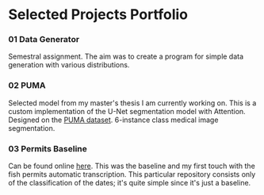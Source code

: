 # Selected Projects Portfolio

### 01 Data Generator
Semestral assignment. The aim was to create a program for simple data generation with various distributions.

### 02 PUMA
Selected model from my master's thesis I am currently working on. This is a custom implementation of the U-Net segmentation model with Attention. Designed on the [PUMA dataset](https://puma.grand-challenge.org). 6-instance class medical image segmentation.

### 03 Permits Baseline
Can be found online [here](https://gitlab.fit.cvut.cz/mullevo3/mvi-sp). This was the baseline and my first touch with the fish permits automatic transcription. This particular repository consists only of the classification of the dates; it's quite simple since it's just a baseline.
